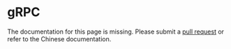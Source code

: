 # gRPC

The documentation for this page is missing. Please submit a [pull request](https://github.com/v2fly/v2fly-github-io/pulls) or refer to the Chinese documentation.
